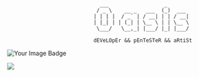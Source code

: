 ```
                              ___                  _       
                             / _ \    __ _   ___  (_)  ___ 
                            | | | |  / _` | / __| | | / __|
                            | |_| | | (_| | \__ \ | | \__ \
                             \___/   \__,_| |___/ |_| |___/
   
                            dEVeLOpEr && pEnTeSTeR && aRtiSt 
```                             
<img src="https://tryhackme-badges.s3.amazonaws.com/0as.png" alt="Your Image Badge" />

<img src="https://www.codewars.com/users/0asisCat/badges/small"></img>
